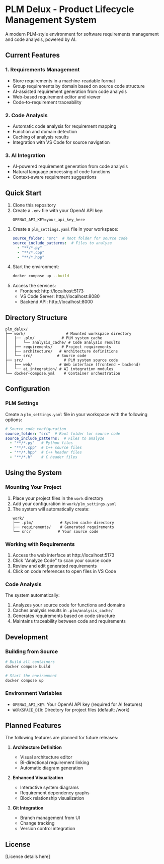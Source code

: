 # PLM Delux - Product Lifecycle Management System

A modern PLM-style environment for software requirements management and code analysis, powered by AI.

## Current Features

### 1. Requirements Management
- Store requirements in a machine-readable format
- Group requirements by domain based on source code structure
- AI-assisted requirement generation from code analysis
- Web-based requirement editor and viewer
- Code-to-requirement traceability

### 2. Code Analysis
- Automatic code analysis for requirement mapping
- Function and domain detection
- Caching of analysis results
- Integration with VS Code for source navigation

### 3. AI Integration
- AI-powered requirement generation from code analysis
- Natural language processing of code functions
- Context-aware requirement suggestions

## Quick Start

1. Clone this repository
2. Create a `.env` file with your OpenAI API key:
   ```
   OPENAI_API_KEY=your_api_key_here
   ```
3. Create a `plm_settings.yaml` file in your workspace:
   ```yaml
   source_folder: "src"  # Root folder for source code
   source_include_patterns:  # Files to analyze
     - "**/*.py"
     - "**/*.cpp"
     - "**/*.hpp"
   ```
4. Start the environment:
   ```bash
   docker compose up --build
   ```
5. Access the services:
   - Frontend: http://localhost:5173
   - VS Code Server: http://localhost:8080
   - Backend API: http://localhost:8000

## Directory Structure

```
plm_delux/
├── work/                  # Mounted workspace directory
│   ├── .plm/            # PLM system cache
│   │   └── analysis_cache/ # Code analysis results
│   ├── requirements/    # Project requirements
│   ├── architecture/   # Architecture definitions
│   └── src/           # Source code
├── src/                  # PLM system source code
│   ├── web/            # Web interface (frontend + backend)
│   └── ai_integration/ # AI integration modules
└── docker-compose.yml    # Container orchestration
```

## Configuration

### PLM Settings
Create a `plm_settings.yaml` file in your workspace with the following options:

```yaml
# Source code configuration
source_folder: "src"  # Root folder for source code
source_include_patterns:  # Files to analyze
  - "**/*.py"   # Python files
  - "**/*.cpp"  # C++ source files
  - "**/*.hpp"  # C++ header files
  - "**/*.h"    # C header files
```

## Using the System

### Mounting Your Project

1. Place your project files in the `work` directory
2. Add your configuration in `work/plm_settings.yaml`
3. The system will automatically create:
   ```
   work/
   ├── .plm/            # System cache directory
   ├── requirements/    # Generated requirements
   └── src/            # Your source code
   ```

### Working with Requirements

1. Access the web interface at http://localhost:5173
2. Click "Analyze Code" to scan your source code
3. Review and edit generated requirements
4. Click on code references to open files in VS Code

### Code Analysis

The system automatically:
1. Analyzes your source code for functions and domains
2. Caches analysis results in `.plm/analysis_cache/`
3. Generates requirements based on code structure
4. Maintains traceability between code and requirements

## Development

### Building from Source

```bash
# Build all containers
docker compose build

# Start the environment
docker compose up
```

### Environment Variables

- `OPENAI_API_KEY`: Your OpenAI API key (required for AI features)
- `WORKSPACE_DIR`: Directory for project files (default: /work)

## Planned Features

The following features are planned for future releases:

1. **Architecture Definition**
   - Visual architecture editor
   - Bi-directional requirement linking
   - Automatic diagram generation

2. **Enhanced Visualization**
   - Interactive system diagrams
   - Requirement dependency graphs
   - Block relationship visualization

3. **Git Integration**
   - Branch management from UI
   - Change tracking
   - Version control integration

## License

[License details here]
``` 